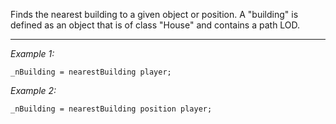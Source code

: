 Finds the nearest building to a given object or position. A "building" is defined as an object that is of class "House" and contains a path LOD.


---
*Example 1:*
```sqf
_nBuilding = nearestBuilding player;
```

*Example 2:*
```sqf
_nBuilding = nearestBuilding position player;
```